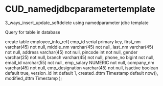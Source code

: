 # CUD_namedjdbcparametertemplate
3_ways_insert_update_softdelete  using namedparameter jdbc template

Query for table in database

create table employee_info_ref(
	emp_id serial primary key,
	first_nm varchar(45) not null,
	middle_nm varchar(45) not null,
	last_nm varchar(45) not null,
	address varchar(45) not null,
	pincode int not null,
	gender varchar(25) not null,
	branch varchar(45) not null,
	phone_no bigint not null,
	email_id varchar(55) not null,
	emp_salary NUMERIC not null,
	company_nm varchar(45) not null,
	emp_designation varchar(45) not null,
	isactive boolean default true,
	version_id int default 1,
	created_dttm Timestamp default now(),
	modified_dttm Timestamp
);
